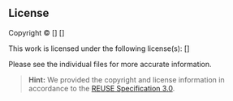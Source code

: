 <!--
survey-analysis-framework
Framework to help developing analysis scripts for the HIFIS Software survey.

SPDX-FileCopyrightText: 2021 HIFIS Software <support@hifis.net>

SPDX-License-Identifier: GPL-3.0-or-later

This program is free software: you can redistribute it and/or modify
it under the terms of the GNU General Public License as published by
the Free Software Foundation, either version 3 of the License, or
(at your option) any later version.

This program is distributed in the hope that it will be useful,
but WITHOUT ANY WARRANTY; without even the implied warranty of
MERCHANTABILITY or FITNESS FOR A PARTICULAR PURPOSE.  See the
GNU General Public License for more details.

You should have received a copy of the GNU General Public License
along with this program. If not, see <http://www.gnu.org/licenses/>.
-->

## License

Copyright © [<YEAR>] [<COPYRIGHT>]

This work is licensed under the following license(s):
[<SCOPE>]

Please see the individual files for more accurate information.

> **Hint:** We provided the copyright and license information in accordance to the [REUSE Specification 3.0](https://reuse.software/spec/).